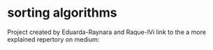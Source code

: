 # sorting algorithms
Project created by Eduarda-Raynara and Raque-lVi
link to the a more explained repertory on medium: 
